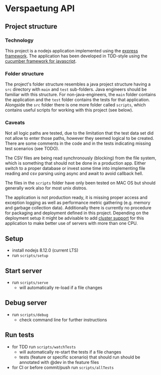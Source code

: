# Verspaetung API

## Project structure
### Technology
This project is a nodejs application implemented using the [express framework](https://expressjs.com/).
The application has been developed in TDD-style using the [cucumber framework for javascript](https://github.com/cucumber/cucumber-js).

### Folder structure
The project's folder structure resembles a java project structure having a `src` directory with `main` and `test` sub-folders.
Java engineers should be familiar with this structure. For non-java-engineers, the `main` folder contains the application and the `test` folder contains the tests for that application.
Alongside the `src` folder there is one more folder called `scripts`, which contains useful scripts for working with this project (see below).

### Caveats
Not all logic paths are tested, due to the limitation that the test data set did not allow to enter those paths, however they seemed logical to be created.
There are some comments in the code and in the tests indicating missing test scenarios (see TODO).

The CSV files are being read synchronously (blocking) from the file system, which is something that should not be done in a production app.
Either switch to a proper database or invest some time into implementing file reading and csv parsing using async and await to avoid callback hell.

The files in the `scripts` folder have only been tested on MAC OS but should generally work also for most unix distros.

The application is not production ready, it is missing proper access and exception logging as well as performance metric gathering (e.g. memory and garbage collection data).
Additionally there is currently no procedure for packaging and deployment defined in this project. 
Depending on the deployment setup it might be advisable to add [cluster support](https://nodejs.org/api/cluster.html) for this application to make better use of servers with more than one CPU.

## Setup
* install nodejs 8.12.0 (current LTS)
* run `scripts/setup`

## Start server
* run `scripts/serve`
    * will automatically re-load if a file changes
    
## Debug server
* run `scripts/debug`
    * check command line for further instructions

## Run tests
* for TDD run `scripts/watchTests`
    * will automatically re-start the tests if a file changes
    * tests (feature or specific scenario) that should run should be annotated with @dev in the feature files
* for CI or before commit/push run `scripts/allTests`

